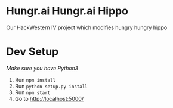 # Hungr.ai Hungr.ai Hippo

Our HackWestern IV project which modifies hungry hungry hippo

# Dev Setup
*Make sure you have Python3*
1. Run `npm install`
2. Run `python setup.py install`
3. Run `npm start`
4. Go to [http://localhost:5000/](http://localhost:5000/)
